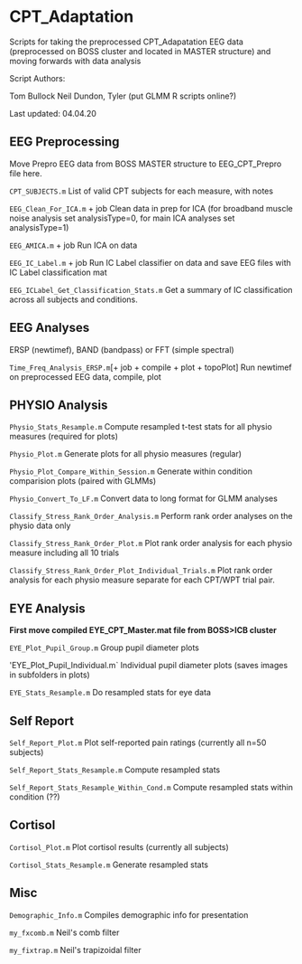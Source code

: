 # CPT_Adaptation

Scripts for taking the preprocessed CPT_Adapatation EEG data (preprocessed on BOSS cluster and located in MASTER structure) and moving forwards with data analysis

Script Authors: 

Tom Bullock Neil Dundon, Tyler (put GLMM R scripts online?)

Last updated: 04.04.20



## EEG Preprocessing

Move Prepro EEG data from BOSS MASTER structure to EEG_CPT_Prepro file here.

`CPT_SUBJECTS.m` List of valid CPT subjects for each measure, with notes

`EEG_Clean_For_ICA.m` + job Clean data in prep for ICA (for broadband muscle noise analysis set analysisType=0, for main ICA analyses set analysisType=1)

`EEG_AMICA.m` + job Run ICA on data

`EEG_IC_Label.m` + job Run IC Label classifier on data and save EEG files with IC Label classification mat

`EEG_ICLabel_Get_Classification_Stats.m` Get a summary of IC classification across all subjects and conditions.



## EEG Analyses

ERSP (newtimef), BAND (bandpass) or FFT (simple spectral)

`Time_Freq_Analysis_ERSP.m`[+ job + compile + plot + topoPlot] Run newtimef on preprocessed EEG data, compile, plot



## PHYSIO Analysis

`Physio_Stats_Resample.m` Compute resampled t-test stats for all physio measures (required for plots)

`Physio_Plot.m` Generate plots for all physio measures (regular)

`Physio_Plot_Compare_Within_Session.m` Generate within condition comparision plots (paired with GLMMs)

`Physio_Convert_To_LF.m` Convert data to long format for GLMM analyses

`Classify_Stress_Rank_Order_Analysis.m` Perform rank order analyses on the physio data only

`Classify_Stress_Rank_Order_Plot.m` Plot rank order analysis for each physio measure including all 10 trials

`Classify_Stress_Rank_Order_Plot_Individual_Trials.m` Plot rank order analysis for each physio measure separate for each CPT/WPT trial pair.



## EYE Analysis

**First move compiled EYE_CPT_Master.mat file from BOSS>ICB cluster**

`EYE_Plot_Pupil_Group.m` Group pupil diameter plots

'EYE_Plot_Pupil_Individual.m` Individual pupil diameter plots (saves images in subfolders in plots)

`EYE_Stats_Resample.m` Do resampled stats for eye data



## Self Report

`Self_Report_Plot.m` Plot self-reported pain ratings (currently all n=50 subjects)

`Self_Report_Stats_Resample.m` Compute resampled stats

`Self_Report_Stats_Resample_Within_Cond.m` Compute resampled stats within condition (??)



## Cortisol 

`Cortisol_Plot.m` Plot cortisol results (currently all subjects)

`Cortisol_Stats_Resample.m` Generate resampled stats



## Misc

`Demographic_Info.m` Compiles demographic info for presentation

`my_fxcomb.m` Neil's comb filter

`my_fixtrap.m` Neil's trapizoidal filter